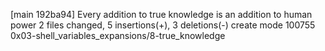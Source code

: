 [main 192ba94] Every addition to true knowledge is an addition to human power
 2 files changed, 5 insertions(+), 3 deletions(-)
 create mode 100755 0x03-shell_variables_expansions/8-true_knowledge
